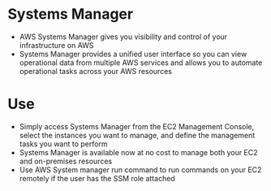 
# Systems Manager
- AWS Systems Manager gives you visibility and control of your infrastructure on AWS
- Systems Manager provides a unified user interface so you can view operational data from multiple AWS services and 
  allows you to automate operational tasks across your AWS resources
# Use
- Simply access Systems Manager from the EC2 Management Console, select the instances you want to manage, and define the 
  management tasks you want to perform
- Systems Manager is available now at no cost to manage both your EC2 and on-premises resources
- Use AWS System manager run command to run commands on your EC2 remotely if the user has the SSM role attached